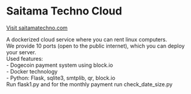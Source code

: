# Saitama Techno Cloud
<a href="https://saitamatechno.com" target="_blank">Visit saitamatechno.com</a>
<div>A dockerized cloud service where you can rent linux computers.</div>
<div>We provide 10 ports (open to the public internet), which you can deploy your server.</div>

<div>Used features:</div>
<div> - Dogecoin payment system using block.io</div>
<div> - Docker technology</div>
<div> - Python: Flask, sqlite3, smtplib, qr, block.io</div>

<div>Run flask1.py and for the monthly payment run check_date_size.py</div>
